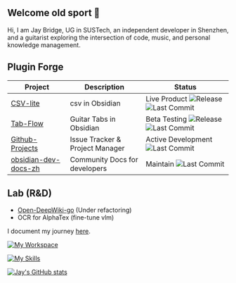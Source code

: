 ## Welcome old sport 👋

Hi, I am Jay Bridge, UG in SUSTech, an independent developer in Shenzhen, and a guitarist exploring the intersection of code, music, and personal knowledge management.


## Plugin Forge

| Project                                                                 | Description                         | Status                |
|-------------------------------------------------------------------------|-------------------------------------|-----------------------|
| [CSV-lite](https://github.com/LIUBINfighter/csv-lite)                   | csv in Obsidian                     | Live Product ![Release](https://img.shields.io/github/v/release/LIUBINfighter/csv-lite) ![Last Commit](https://img.shields.io/github/last-commit/LIUBINfighter/csv-lite) <!--![Stars](https://img.shields.io/github/stars/LIUBINfighter/csv-lite)--> |
| [Tab-Flow](https://github.com/LIUBINfighter/Obsidian-Tab-Flow)   | Guitar Tabs in Obsidian             | Beta Testing ![Release](https://img.shields.io/github/v/release/LIUBINfighter/Obsidian-Tab-Flow) ![Last Commit](https://img.shields.io/github/last-commit/LIUBINfighter/Obsidian-Tab-Flow) <!--![Stars](https://img.shields.io/github/stars/LIUBINfighter/Obsidian-Tab-Flow)--> |
| [Github-Projects](https://github.com/LIUBINfighter/Github-Projects)     | Issue Tracker & Project Manager     | Active Development <!--![Release](https://img.shields.io/github/v/release/LIUBINfighter/Github-Projects)--> ![Last Commit](https://img.shields.io/github/last-commit/LIUBINfighter/Github-Projects) <!--![Stars](https://img.shields.io/github/stars/LIUBINfighter/Github-Projects)--> |
| [obsidian-dev-docs-zh](https://github.com/LIUBINfighter/obsidian-dev-docs-zh) | Community Docs for developers       | Maintain <!--![Release](https://img.shields.io/github/v/release/LIUBINfighter/obsidian-dev-docs-zh)--> ![Last Commit](https://img.shields.io/github/last-commit/LIUBINfighter/obsidian-dev-docs-zh) <!--![Stars](https://img.shields.io/github/stars/LIUBINfighter/obsidian-dev-docs-zh)--> |

<!--
| Project                                                                 | Description                         | Status                |
|-------------------------------------------------------------------------|-------------------------------------|-----------------------|
| [CSV-lite](https://github.com/LIUBINfighter/csv-lite)                   | csv in Obsidian                     | Live Product ![Last Commit](https://img.shields.io/github/last-commit/LIUBINfighter/csv-lite) ![Stars](https://img.shields.io/github/stars/LIUBINfighter/csv-lite) |
| [Interactive-Tabs](https://github.com/LIUBINfighter/interactive-tabs)   | Guitar Tabs in Obsidian             | Beta Testing ![Last Commit](https://img.shields.io/github/last-commit/LIUBINfighter/interactive-tabs) ![Stars](https://img.shields.io/github/stars/LIUBINfighter/interactive-tabs) |
| [obsidian-dev-docs-zh](https://github.com/LIUBINfighter/obsidian-dev-docs-zh) | Community Docs for developers       | Maintain ![Last Commit](https://img.shields.io/github/last-commit/LIUBINfighter/obsidian-dev-docs-zh) ![Stars](https://img.shields.io/github/stars/LIUBINfighter/obsidian-dev-docs-zh) |
| [Github-Projects](https://github.com/LIUBINfighter/Github-Projects)     | Issue Tracker & Project Manager     | Active Development ![Last Commit](https://img.shields.io/github/last-commit/LIUBINfighter/Github-Projects) ![Stars](https://img.shields.io/github/stars/LIUBINfighter/Github-Projects) |
-->


## Lab (R&D)

- [Open-DeepWiki-go](https://github.com/LIUBINfighter/Open-DeepWiki-go) (Under refactoring)
- OCR for AlphaTex (fine-tune vlm)

<!--
## Building agents in obsidian!

🧩 Obsidian plugins developer.

🎨 Enjoy creating beautiful and modern front-end interfaces.

🌐 Building single-page applications.

✨ Learning to build Agentic Apps with Langchain.

On my blog, I share course materials, development logs, personal reflections, and trading notes. 

Feel free to stop by [here](https://liubinfighter.github.io/Blog/) and have a look.

**Believe in the green light.**
-->

I document my journey [here](https://liubinfighter.github.io/Blog/).

[![My Workspace](https://skillicons.dev/icons?i=obsidian,md,vscode,git,github,ubuntu,apple)](https://skillicons.dev)

[![My Skills](https://skillicons.dev/icons?i=ts,go,js,html,css,vue,react,python,aws,langchain)](https://skillicons.dev)

[![Jay's GitHub stats](https://github-readme-stats.vercel.app/api?username=LIUBINfighter)](https://github.com/anuraghazra/github-readme-stats)


<!--
|  25.3-today    | |  Independent Developer  |
| --- | --- | --- |
|  ~~25.2-25.3~~   |  ~~@LiiiLabs~~   | ~~Intern~~ |
|  24.10-25.2   |   @PoliAI   | Intern |
|    23.10-24.4  |  @ARTINX   |  c++/opencv developer |
-->

<!--
**LIUBINfighter/LIUBINfighter** is a ✨ _special_ ✨ repository because its `README.md` (this file) appears on your GitHub profile.

Here are some ideas to get you started:

- 🔭 I’m currently working on ...
- 🌱 I’m currently learning ...  
- 👯 I’m looking to collaborate on ...
- 🤔 I’m looking for help with ...
- 💬 Ask me about ...
- 📫 How to reach me: ...
- 😄 Pronouns: ...
- ⚡ Fun fact: ...
-->
